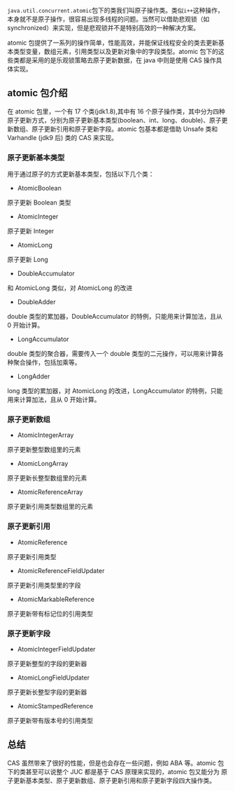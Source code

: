 `java.util.concurrent.atomic`包下的类我们叫原子操作类。类似`i++`这种操作，本身就不是原子操作，很容易出现多线程的问题。当然可以借助悲观锁（如 synchronized）来实现，但是悲观锁并不是特别高效的一种解决方案。

atomic 包提供了一系列的操作简单，性能高效，并能保证线程安全的类去更新基本类型变量，数组元素，引用类型以及更新对象中的字段类型。atomic 包下的这些类都是采用的是乐观锁策略去原子更新数据，在 java 中则是使用 CAS 操作具体实现。

## atomic 包介绍

在 atomic 包里，一个有 17 个类(jdk1.8),其中有 16 个原子操作类，其中分为四种原子更新方式，分别为原子更新基本类型(boolean、int、long、double)、原子更新数组、原子更新引用和原子更新字段。atomic 包基本都是借助 Unsafe 类和 Varhandle (jdk9 后) 类的 CAS 来实现。

### 原子更新基本类型

用于通过原子的方式更新基本类型，包括以下几个类：

* AtomicBoolean

原子更新 Boolean 类型

* AtomicInteger

原子更新 Integer

* AtomicLong

原子更新 Long

* DoubleAccumulator

和 AtomicLong 类似，对 AtomicLong 的改进

* DoubleAdder

double 类型的累加器，DoubleAccumulator 的特例，只能用来计算加法，且从 0 开始计算。

* LongAccumulator

double 类型的聚合器，需要传入一个 double 类型的二元操作，可以用来计算各种聚合操作，包括加乘等。

* LongAdder

long 类型的累加器，对 AtomicLong 的改进，LongAccumulator 的特例，只能用来计算加法，且从 0 开始计算。

### 原子更新数组

* AtomicIntegerArray

原子更新整型数组里的元素

* AtomicLongArray

原子更新长整型数组里的元素

* AtomicReferenceArray

原子更新引用类型数组里的元素

### 原子更新引用

* AtomicReference

原子更新引用类型

* AtomicReferenceFieldUpdater

原子更新引用类型里的字段

* AtomicMarkableReference

原子更新带有标记位的引用类型

### 原子更新字段

* AtomicIntegerFieldUpdater

原子更新整型的字段的更新器

* AtomicLongFieldUpdater

原子更新长整型字段的更新器

* AtomicStampedReference

原子更新带有版本号的引用类型

## 总结

CAS 虽然带来了很好的性能，但是也会存在一些问题，例如 ABA 等。atomic 包下的类甚至可以说整个 JUC 都是基于 CAS 原理来实现的，atomic 包又能分为 原子更新基本类型、原子更新数组、原子更新引用和原子更新字段四大操作类。

